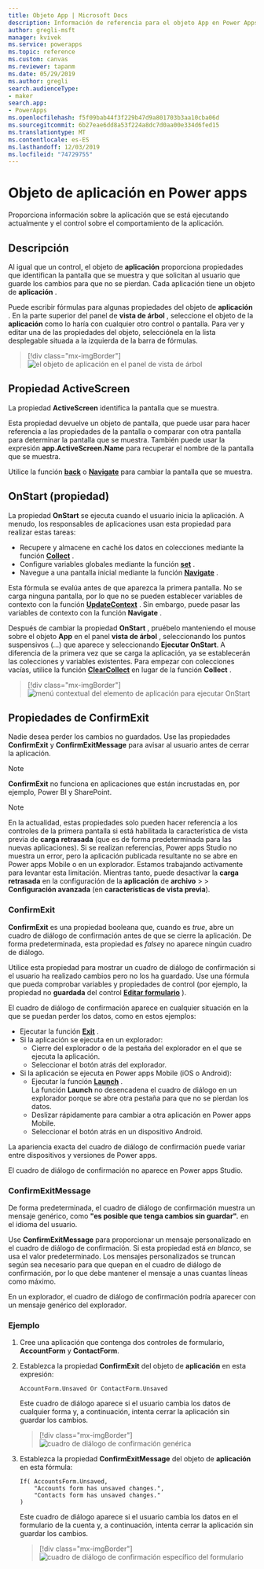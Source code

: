 ```yaml
---
title: Objeto App | Microsoft Docs
description: Información de referencia para el objeto App en Power Apps, incluidos ejemplos y sintaxis
author: gregli-msft
manager: kvivek
ms.service: powerapps
ms.topic: reference
ms.custom: canvas
ms.reviewer: tapanm
ms.date: 05/29/2019
ms.author: gregli
search.audienceType:
- maker
search.app:
- PowerApps
ms.openlocfilehash: f5f09bab44f3f229b47d9a801703b3aa10cba06d
ms.sourcegitcommit: 6b27eae6dd8a53f224a8dc7d0aa00e334d6fed15
ms.translationtype: MT
ms.contentlocale: es-ES
ms.lasthandoff: 12/03/2019
ms.locfileid: "74729755"
---
```

# <a name="app-object-in-power-apps"></a>Objeto de aplicación en Power apps

Proporciona información sobre la aplicación que se está ejecutando actualmente y el control sobre el comportamiento de la aplicación.

## <a name="description"></a>Descripción

Al igual que un control, el objeto de **aplicación** proporciona propiedades que identifican la pantalla que se muestra y que solicitan al usuario que guarde los cambios para que no se pierdan. Cada aplicación tiene un objeto de **aplicación** .

Puede escribir fórmulas para algunas propiedades del objeto de **aplicación** . En la parte superior del panel de **vista de árbol** , seleccione el objeto de la **aplicación** como lo haría con cualquier otro control o pantalla. Para ver y editar una de las propiedades del objeto, selecciónela en la lista desplegable situada a la izquierda de la barra de fórmulas.

> [!div class="mx-imgBorder"]
> ![el objeto de aplicación en el panel de vista de árbol](media/object-app/appobject.png)

## <a name="activescreen-property"></a>Propiedad ActiveScreen

La propiedad **ActiveScreen** identifica la pantalla que se muestra.

Esta propiedad devuelve un objeto de pantalla, que puede usar para hacer referencia a las propiedades de la pantalla o comparar con otra pantalla para determinar la pantalla que se muestra. También puede usar la expresión **app.ActiveScreen.Name** para recuperar el nombre de la pantalla que se muestra.

Utilice la función **[back](function-navigate.md)** o **[Navigate](function-navigate.md)** para cambiar la pantalla que se muestra.

## <a name="onstart-property"></a>OnStart (propiedad)

La propiedad **OnStart** se ejecuta cuando el usuario inicia la aplicación. A menudo, los responsables de aplicaciones usan esta propiedad para realizar estas tareas:

- Recupere y almacene en caché los datos en colecciones mediante la función **[Collect](function-clear-collect-clearcollect.md)** .
- Configure variables globales mediante la función **[set](function-set.md)** .
- Navegue a una pantalla inicial mediante la función **[Navigate](function-navigate.md)** .

Esta fórmula se evalúa antes de que aparezca la primera pantalla. No se carga ninguna pantalla, por lo que no se pueden establecer variables de contexto con la función **[UpdateContext](function-updatecontext.md)** . Sin embargo, puede pasar las variables de contexto con la función **Navigate** .

Después de cambiar la propiedad **OnStart** , pruébelo manteniendo el mouse sobre el objeto **App** en el panel **vista de árbol** , seleccionando los puntos suspensivos (...) que aparece y seleccionando **Ejecutar OnStart**. A diferencia de la primera vez que se carga la aplicación, ya se establecerán las colecciones y variables existentes. Para empezar con colecciones vacías, utilice la función **[ClearCollect](function-clear-collect-clearcollect.md)** en lugar de la función **Collect** .

> [!div class="mx-imgBorder"]
> ![menú contextual del elemento de aplicación para ejecutar OnStart](media/object-app/appobject-runonstart.png)

## <a name="confirmexit-properties"></a>Propiedades de ConfirmExit

Nadie desea perder los cambios no guardados. Use las propiedades **ConfirmExit** y **ConfirmExitMessage** para avisar al usuario antes de cerrar la aplicación.

> [!NOTE]
> **ConfirmExit** no funciona en aplicaciones que están incrustadas en, por ejemplo, Power BI y SharePoint.

> [!NOTE]
> En la actualidad, estas propiedades solo pueden hacer referencia a los controles de la primera pantalla si está habilitada la característica de vista previa de **carga retrasada** (que es de forma predeterminada para las nuevas aplicaciones). Si se realizan referencias, Power apps Studio no muestra un error, pero la aplicación publicada resultante no se abre en Power apps Mobile o en un explorador. Estamos trabajando activamente para levantar esta limitación. Mientras tanto, puede desactivar la **carga retrasada** en la configuración de la **aplicación** de **archivo** >  > **Configuración avanzada** (en **características de vista previa**).

### <a name="confirmexit"></a>ConfirmExit

**ConfirmExit** es una propiedad booleana que, cuando es *true*, abre un cuadro de diálogo de confirmación antes de que se cierre la aplicación. De forma predeterminada, esta propiedad es *false*y no aparece ningún cuadro de diálogo.

Utilice esta propiedad para mostrar un cuadro de diálogo de confirmación si el usuario ha realizado cambios pero no los ha guardado. Use una fórmula que pueda comprobar variables y propiedades de control (por ejemplo, la propiedad no **guardada** del control [**Editar formulario**](../controls/control-form-detail.md) ).

El cuadro de diálogo de confirmación aparece en cualquier situación en la que se puedan perder los datos, como en estos ejemplos:

- Ejecutar la función [**Exit**](function-exit.md) .
- Si la aplicación se ejecuta en un explorador:
  - Cierre del explorador o de la pestaña del explorador en el que se ejecuta la aplicación.
  - Seleccionar el botón atrás del explorador.
- Si la aplicación se ejecuta en Power apps Mobile (iOS o Android):
  - Ejecutar la función [**Launch**](function-param.md) .<br>La función **Launch** no desencadena el cuadro de diálogo en un explorador porque se abre otra pestaña para que no se pierdan los datos.
  - Deslizar rápidamente para cambiar a otra aplicación en Power apps Mobile.
  - Seleccionar el botón atrás en un dispositivo Android.

La apariencia exacta del cuadro de diálogo de confirmación puede variar entre dispositivos y versiones de Power apps.

El cuadro de diálogo de confirmación no aparece en Power apps Studio.

### <a name="confirmexitmessage"></a>ConfirmExitMessage

De forma predeterminada, el cuadro de diálogo de confirmación muestra un mensaje genérico, como **"es posible que tenga cambios sin guardar".** en el idioma del usuario.

Use **ConfirmExitMessage** para proporcionar un mensaje personalizado en el cuadro de diálogo de confirmación. Si esta propiedad está *en blanco*, se usa el valor predeterminado. Los mensajes personalizados se truncan según sea necesario para que quepan en el cuadro de diálogo de confirmación, por lo que debe mantener el mensaje a unas cuantas líneas como máximo.

En un explorador, el cuadro de diálogo de confirmación podría aparecer con un mensaje genérico del explorador.

### <a name="example"></a>Ejemplo

1. Cree una aplicación que contenga dos controles de formulario, **AccountForm** y **ContactForm**.

1. Establezca la propiedad **ConfirmExit** del objeto de **aplicación** en esta expresión:

    ```powerapps-dot
    AccountForm.Unsaved Or ContactForm.Unsaved
    ```

    Este cuadro de diálogo aparece si el usuario cambia los datos de cualquier forma y, a continuación, intenta cerrar la aplicación sin guardar los cambios.

    > [!div class="mx-imgBorder"]
    > ![cuadro de diálogo de confirmación genérica](media/object-app/confirm-native.png)

1. Establezca la propiedad **ConfirmExitMessage** del objeto de **aplicación** en esta fórmula:

    ```powerapps-dot
    If( AccountsForm.Unsaved,
        "Accounts form has unsaved changes.",
        "Contacts form has unsaved changes."
    )
    ```

    Este cuadro de diálogo aparece si el usuario cambia los datos en el formulario de la cuenta y, a continuación, intenta cerrar la aplicación sin guardar los cambios.

    > [!div class="mx-imgBorder"]
    > ![cuadro de diálogo de confirmación específico del formulario](media/object-app/confirm-native-custom.png)
